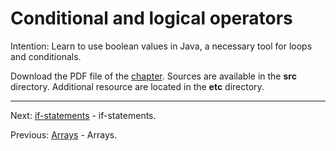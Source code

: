 # Conditional and logical operators

Intention: Learn to use boolean values in Java, a necessary tool for loops and conditionals.

Download the PDF file of the [chapter](chapter_9.pdf). Sources are available in the <b>src</b> directory.
Additional resource are located in the <b>etc</b> directory.

<hr>

Next: [if-statements](chapter_10.md "if-statements") - if-statements.

Previous: [Arrays](chapter_8.md "Arrays") - Arrays.